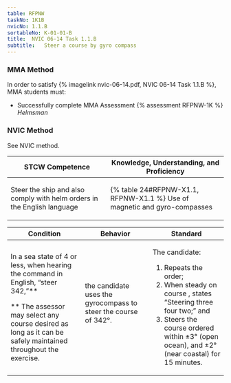 ```yaml
---
table: RFPNW
taskNo: 1K1B
nvicNo: 1.1.B 
sortableNo: K-01-01-B
title:  NVIC 06-14 Task 1.1.B
subtitle:   Steer a course by gyro­ compass
---
```



### MMA Method

In order to satisfy  {% imagelink nvic-06-14.pdf, NVIC 06-14 Task 1.1.B %}, MMA students must:

* Successfully complete MMA Assessment {% assessment RFPNW-1K %} *Helmsman*


### NVIC Method

<a onclick="togglevisibility('nvic_methods')" >See NVIC method.</a>

<div id='nvic_methods' class='hide'>

<table>
<thead>
<tr>
<th class='forty'> STCW Competence </th>
<th class='sixty'> Knowledge, Understanding, and Proficiency </th>
</tr>
</thead>




<tbody>
<tr><td markdown='1'>

Steer the ship and also comply with helm orders in the English language

</td><td markdown='1'>

{% table 24#RFPNW-X1.1, RFPNW-X1.1 %} Use of magnetic and gyro-compasses

</td></tr>


</tbody>
</table>


<table>
<thead>
<tr><th class='twenty'>  Condition </th><th class='twenty'> Behavior </th><th  class='sixty'>Standard </th></tr>
</thead>
<tbody >



<tr><td markdown='1'>

In a sea state of 4 or less, when hearing the command in English, “steer 342,”**

** The assessor may select any course desired as long as it can be safely maintained throughout the exercise.

</td><td markdown='1'>

the candidate uses the gyrocompass to steer the course of 342°.

<br>

<div class="tooltip" markdown='1'>



</div>


</td><td markdown='1'>

The candidate:

1. Repeats the order;
2. When steady on course , states “Steering three four two;” and
3. Steers the course ordered within ±3° (open ocean), and ±2° (near coastal) for 15 minutes.

</td></tr>
</tbody>
</table>
</div>
